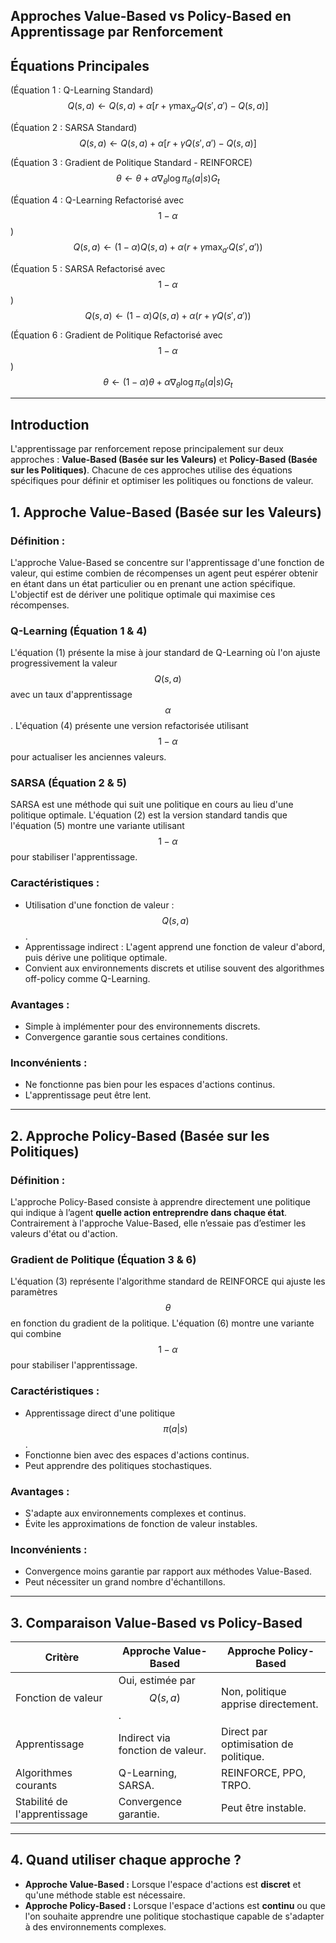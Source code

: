 ## **Approches Value-Based vs Policy-Based en Apprentissage par Renforcement**  

## **Équations Principales**  

(Équation 1 : Q-Learning Standard)  
$$Q(s, a) \leftarrow Q(s, a) + \alpha \left[ r + \gamma \max_{a'} Q(s', a') - Q(s, a) \right]$$  

(Équation 2 : SARSA Standard)  
$$Q(s, a) \leftarrow Q(s, a) + \alpha \left[ r + \gamma Q(s', a') - Q(s, a) \right]$$  

(Équation 3 : Gradient de Politique Standard - REINFORCE)  
$$\theta \leftarrow \theta + \alpha \nabla_\theta \log \pi_\theta(a|s) G_t$$  

(Équation 4 : Q-Learning Refactorisé avec $$1 - \alpha$$)  
$$Q(s, a) \leftarrow (1 - \alpha) Q(s, a) + \alpha \left( r + \gamma \max_{a'} Q(s', a') \right)$$  

(Équation 5 : SARSA Refactorisé avec $$1 - \alpha$$)  
$$Q(s, a) \leftarrow (1 - \alpha) Q(s, a) + \alpha \left( r + \gamma Q(s', a') \right)$$  

(Équation 6 : Gradient de Politique Refactorisé avec $$1 - \alpha$$)  
$$\theta \leftarrow (1 - \alpha) \theta + \alpha \nabla_\theta \log \pi_\theta(a|s) G_t$$  

---  

## **Introduction**  
L'apprentissage par renforcement repose principalement sur deux approches : **Value-Based (Basée sur les Valeurs)** et **Policy-Based (Basée sur les Politiques)**. Chacune de ces approches utilise des équations spécifiques pour définir et optimiser les politiques ou fonctions de valeur.  

## **1. Approche Value-Based (Basée sur les Valeurs)**  
### **Définition :**  
L'approche Value-Based se concentre sur l'apprentissage d'une fonction de valeur, qui estime combien de récompenses un agent peut espérer obtenir en étant dans un état particulier ou en prenant une action spécifique. L'objectif est de dériver une politique optimale qui maximise ces récompenses.  

### **Q-Learning (Équation 1 & 4)**  
L'équation (1) présente la mise à jour standard de Q-Learning où l'on ajuste progressivement la valeur $$Q(s, a)$$ avec un taux d'apprentissage $$\alpha$$. L'équation (4) présente une version refactorisée utilisant $$1 - \alpha$$ pour actualiser les anciennes valeurs.  

### **SARSA (Équation 2 & 5)**  
SARSA est une méthode qui suit une politique en cours au lieu d'une politique optimale. L'équation (2) est la version standard tandis que l'équation (5) montre une variante utilisant $$1 - \alpha$$ pour stabiliser l'apprentissage.  

### **Caractéristiques :**  
- Utilisation d'une fonction de valeur : $$Q(s, a)$$.  
- Apprentissage indirect : L'agent apprend une fonction de valeur d'abord, puis dérive une politique optimale.  
- Convient aux environnements discrets et utilise souvent des algorithmes off-policy comme Q-Learning.  

### **Avantages :**  
- Simple à implémenter pour des environnements discrets.  
- Convergence garantie sous certaines conditions.  

### **Inconvénients :**  
- Ne fonctionne pas bien pour les espaces d'actions continus.  
- L'apprentissage peut être lent.  

---  

## **2. Approche Policy-Based (Basée sur les Politiques)**  
### **Définition :**  
L'approche Policy-Based consiste à apprendre directement une politique qui indique à l’agent **quelle action entreprendre dans chaque état**. Contrairement à l'approche Value-Based, elle n’essaie pas d’estimer les valeurs d'état ou d'action.  

### **Gradient de Politique (Équation 3 & 6)**  
L'équation (3) représente l'algorithme standard de REINFORCE qui ajuste les paramètres $$\theta$$ en fonction du gradient de la politique. L'équation (6) montre une variante qui combine $$1 - \alpha$$ pour stabiliser l'apprentissage.  

### **Caractéristiques :**  
- Apprentissage direct d'une politique $$\pi(a|s)$$.  
- Fonctionne bien avec des espaces d'actions continus.  
- Peut apprendre des politiques stochastiques.  

### **Avantages :**  
- S'adapte aux environnements complexes et continus.  
- Évite les approximations de fonction de valeur instables.  

### **Inconvénients :**  
- Convergence moins garantie par rapport aux méthodes Value-Based.  
- Peut nécessiter un grand nombre d'échantillons.  

---  

## **3. Comparaison Value-Based vs Policy-Based**  
| Critère                        | Approche Value-Based          | Approche Policy-Based            |
|------------------------------|-----------------------------|-------------------------------|
| Fonction de valeur            | Oui, estimée par $$Q(s, a)$$. | Non, politique apprise directement. |
| Apprentissage                 | Indirect via fonction de valeur. | Direct par optimisation de politique. |
| Algorithmes courants           | Q-Learning, SARSA.            | REINFORCE, PPO, TRPO.           |
| Stabilité de l'apprentissage    | Convergence garantie.         | Peut être instable.             |

---  

## **4. Quand utiliser chaque approche ?**  
- **Approche Value-Based :** Lorsque l'espace d'actions est **discret** et qu'une méthode stable est nécessaire.  
- **Approche Policy-Based :** Lorsque l'espace d'actions est **continu** ou que l'on souhaite apprendre une politique stochastique capable de s'adapter à des environnements complexes.
